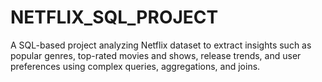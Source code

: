 # NETFLIX_SQL_PROJECT
A SQL-based project analyzing Netflix dataset to extract insights such as popular genres, top-rated movies and shows, release trends, and user preferences using complex queries, aggregations, and joins.
